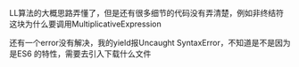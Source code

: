 LL算法的大概思路弄懂了，但是还有很多细节的代码没有弄清楚，例如非终结符这块为什么要调用MultiplicativeExpression

还有一个error没有解决，我的yield报Uncaught SyntaxError，不知道是不是因为是ES6 的特性，需要去引入下载什么文件